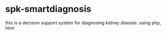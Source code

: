# spk-smartdiagnosis
this is a decision support system for diagnosing kidney disease. using php, html
